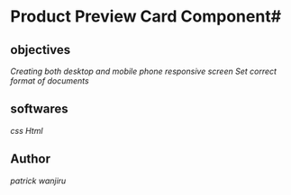 # Product Preview Card Component#

## objectives
*Creating both desktop and mobile phone responsive screen*
*Set correct format of documents*

## softwares
*css*
*Html*

## Author
*patrick wanjiru*